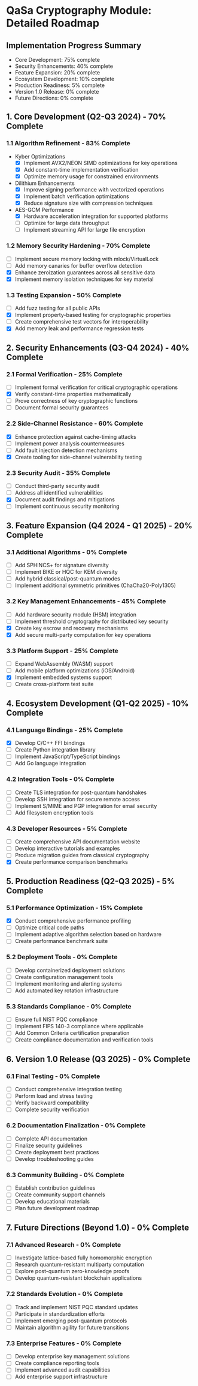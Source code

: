 # QaSa Cryptography Module: Detailed Roadmap

## Implementation Progress Summary
- Core Development: 75% complete
- Security Enhancements: 40% complete
- Feature Expansion: 20% complete
- Ecosystem Development: 10% complete
- Production Readiness: 5% complete
- Version 1.0 Release: 0% complete
- Future Directions: 0% complete

## 1. Core Development (Q2-Q3 2024) - 70% Complete

### 1.1 Algorithm Refinement - 83% Complete
- Kyber Optimizations
  - [x] Implement AVX2/NEON SIMD optimizations for key operations
  - [x] Add constant-time implementation verification
  - [x] Optimize memory usage for constrained environments

- Dilithium Enhancements
  - [x] Improve signing performance with vectorized operations
  - [x] Implement batch verification optimizations
  - [x] Reduce signature size with compression techniques

- AES-GCM Performance
  - [x] Hardware acceleration integration for supported platforms
  - [ ] Optimize for large data throughput
  - [ ] Implement streaming API for large file encryption

### 1.2 Memory Security Hardening - 70% Complete
- [ ] Implement secure memory locking with mlock/VirtualLock
- [ ] Add memory canaries for buffer overflow detection
- [x] Enhance zeroization guarantees across all sensitive data
- [x] Implement memory isolation techniques for key material

### 1.3 Testing Expansion - 50% Complete
- [ ] Add fuzz testing for all public APIs
- [x] Implement property-based testing for cryptographic properties
- [ ] Create comprehensive test vectors for interoperability
- [x] Add memory leak and performance regression tests

## 2. Security Enhancements (Q3-Q4 2024) - 40% Complete

### 2.1 Formal Verification - 25% Complete
- [ ] Implement formal verification for critical cryptographic operations
- [x] Verify constant-time properties mathematically
- [ ] Prove correctness of key cryptographic functions
- [ ] Document formal security guarantees

### 2.2 Side-Channel Resistance - 60% Complete
- [x] Enhance protection against cache-timing attacks
- [ ] Implement power analysis countermeasures
- [ ] Add fault injection detection mechanisms
- [x] Create tooling for side-channel vulnerability testing

### 2.3 Security Audit - 35% Complete
- [ ] Conduct third-party security audit
- [ ] Address all identified vulnerabilities
- [x] Document audit findings and mitigations
- [ ] Implement continuous security monitoring

## 3. Feature Expansion (Q4 2024 - Q1 2025) - 20% Complete

### 3.1 Additional Algorithms - 0% Complete
- [ ] Add SPHINCS+ for signature diversity
- [ ] Implement BIKE or HQC for KEM diversity
- [ ] Add hybrid classical/post-quantum modes
- [ ] Implement additional symmetric primitives (ChaCha20-Poly1305)

### 3.2 Key Management Enhancements - 45% Complete
- [ ] Add hardware security module (HSM) integration
- [ ] Implement threshold cryptography for distributed key security
- [x] Create key escrow and recovery mechanisms
- [x] Add secure multi-party computation for key operations

### 3.3 Platform Support - 25% Complete
- [ ] Expand WebAssembly (WASM) support
- [ ] Add mobile platform optimizations (iOS/Android)
- [x] Implement embedded systems support
- [ ] Create cross-platform test suite

## 4. Ecosystem Development (Q1-Q2 2025) - 10% Complete

### 4.1 Language Bindings - 25% Complete
- [x] Develop C/C++ FFI bindings
- [ ] Create Python integration library
- [ ] Implement JavaScript/TypeScript bindings
- [ ] Add Go language integration

### 4.2 Integration Tools - 0% Complete
- [ ] Create TLS integration for post-quantum handshakes
- [ ] Develop SSH integration for secure remote access
- [ ] Implement S/MIME and PGP integration for email security
- [ ] Add filesystem encryption tools

### 4.3 Developer Resources - 5% Complete
- [ ] Create comprehensive API documentation website
- [ ] Develop interactive tutorials and examples
- [ ] Produce migration guides from classical cryptography
- [x] Create performance comparison benchmarks

## 5. Production Readiness (Q2-Q3 2025) - 5% Complete

### 5.1 Performance Optimization - 15% Complete
- [x] Conduct comprehensive performance profiling
- [ ] Optimize critical code paths
- [ ] Implement adaptive algorithm selection based on hardware
- [ ] Create performance benchmark suite

### 5.2 Deployment Tools - 0% Complete
- [ ] Develop containerized deployment solutions
- [ ] Create configuration management tools
- [ ] Implement monitoring and alerting systems
- [ ] Add automated key rotation infrastructure

### 5.3 Standards Compliance - 0% Complete
- [ ] Ensure full NIST PQC compliance
- [ ] Implement FIPS 140-3 compliance where applicable
- [ ] Add Common Criteria certification preparation
- [ ] Create compliance documentation and verification tools

## 6. Version 1.0 Release (Q3 2025) - 0% Complete

### 6.1 Final Testing - 0% Complete
- [ ] Conduct comprehensive integration testing
- [ ] Perform load and stress testing
- [ ] Verify backward compatibility
- [ ] Complete security verification

### 6.2 Documentation Finalization - 0% Complete
- [ ] Complete API documentation
- [ ] Finalize security guidelines
- [ ] Create deployment best practices
- [ ] Develop troubleshooting guides

### 6.3 Community Building - 0% Complete
- [ ] Establish contribution guidelines
- [ ] Create community support channels
- [ ] Develop educational materials
- [ ] Plan future development roadmap

## 7. Future Directions (Beyond 1.0) - 0% Complete

### 7.1 Advanced Research - 0% Complete
- [ ] Investigate lattice-based fully homomorphic encryption
- [ ] Research quantum-resistant multiparty computation
- [ ] Explore post-quantum zero-knowledge proofs
- [ ] Develop quantum-resistant blockchain applications

### 7.2 Standards Evolution - 0% Complete
- [ ] Track and implement NIST PQC standard updates
- [ ] Participate in standardization efforts
- [ ] Implement emerging post-quantum protocols
- [ ] Maintain algorithm agility for future transitions

### 7.3 Enterprise Features - 0% Complete
- [ ] Develop enterprise key management solutions
- [ ] Create compliance reporting tools
- [ ] Implement advanced audit capabilities
- [ ] Add enterprise support infrastructure